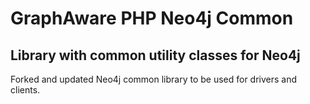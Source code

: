 # GraphAware PHP Neo4j Common

## Library with common utility classes for Neo4j

Forked and updated Neo4j common library to be used for drivers and clients.